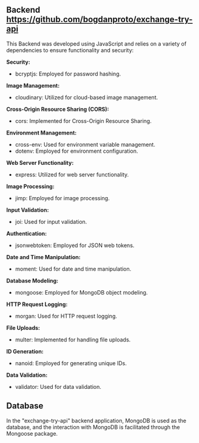 ## Backend https://github.com/bogdanproto/exchange-try-api

This Backend was developed using JavaScript and relies on a variety of
dependencies to ensure functionality and security:

**Security:**

- bcryptjs: Employed for password hashing.

**Image Management:**

- cloudinary: Utilized for cloud-based image management.

**Cross-Origin Resource Sharing (CORS):**

- cors: Implemented for Cross-Origin Resource Sharing.

**Environment Management:**

- cross-env: Used for environment variable management.
- dotenv: Employed for environment configuration.

**Web Server Functionality:**

- express: Utilized for web server functionality.

**Image Processing:**

- jimp: Employed for image processing.

**Input Validation:**

- joi: Used for input validation.

**Authentication:**

- jsonwebtoken: Employed for JSON web tokens.

**Date and Time Manipulation:**

- moment: Used for date and time manipulation.

**Database Modeling:**

- mongoose: Employed for MongoDB object modeling.

**HTTP Request Logging:**

- morgan: Used for HTTP request logging.

**File Uploads:**

- multer: Implemented for handling file uploads.

**ID Generation:**

- nanoid: Employed for generating unique IDs.

**Data Validation:**

- validator: Used for data validation.

## Database

In the "exchange-try-api" backend application, MongoDB is used as the database,
and the interaction with MongoDB is facilitated through the Mongoose package.


